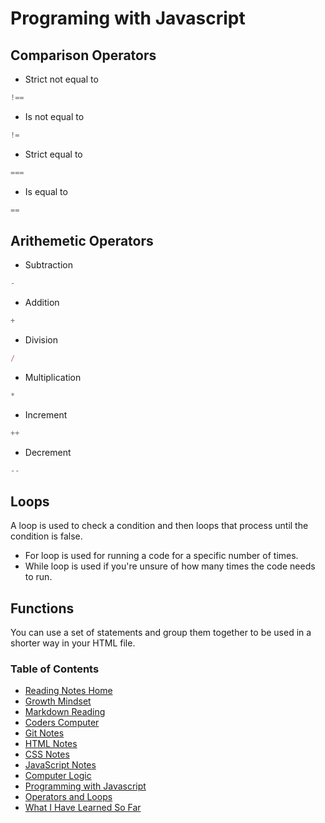 # Programing with Javascript

## Comparison Operators
* Strict not equal to
```javascript
!== 
```
* Is not equal to
```javascript
!=
```
* Strict equal to
```javascript
===
```
* Is equal to
```javascript
==
```

## Arithemetic Operators
* Subtraction
```javascript
-
```
* Addition
```javascript
+
```
* Division
```javascript
/
```
* Multiplication
```javascript
*
```
* Increment
```javascript
++
```
* Decrement
```javascript
--
```

## Loops
A loop is used to check a condition and then loops that process until the condition is false.

* For loop is used for running a code for a specific number of times.
* While loop is used if you're unsure of how many times the code needs to run.

## Functions
You can use a set of statements and group them together to be used in a shorter way in your HTML file.

### Table of Contents
* [Reading Notes Home](README.md)
* [Growth Mindset](growth_mindset.md)
* [Markdown Reading](markdown.md)
* [Coders Computer](coders_computer.md)
* [Git Notes](git_notes.md)
* [HTML Notes](html_notes.md)
* [CSS Notes](cssnotes.md)
* [JavaScript Notes](javascript_notes.md)
* [Computer Logic](computer_logic.md)
* [Programming with Javascript](programingjavascript.md)
* [Operators and Loops](operatorsandloops.md)
* [What I Have Learned So Far](learned_so_far.md)
